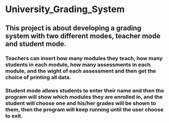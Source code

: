 # University_Grading_System
## This project is about developing a grading system with two different modes, teacher mode and student mode.
### Teachers can insert how many modules they teach, how many students in each module, how many assessments in each module, and the wight of each assessment and then get the choice of printing all data. 
### Student mode allows students to enter their name and then the program will show which modules they are enrolled in, and the student will choose one and his/her grades will be shown to them, then the program will keep running until the user choose to exit.

